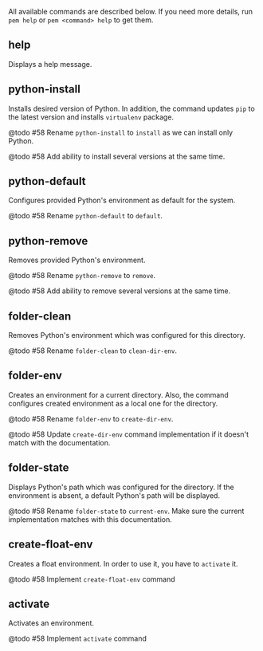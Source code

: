 All available commands are described below. If you need more details, run `pem help` or `pem <command> help` to get them.

help
----
Displays a help message.

python-install
--------------
Installs desired version of Python. In addition, the command updates `pip` to the latest version and installs `virtualenv` package.

@todo #58 Rename `python-install` to `install` as we can install only Python.

@todo #58 Add ability to install several versions at the same time.

python-default
--------------
Configures provided Python's environment as default for the system.

@todo #58 Rename `python-default` to `default`.

python-remove
-------------
Removes provided Python's environment.

@todo #58 Rename `python-remove` to `remove`.

@todo #58 Add ability to remove several versions at the same time.

folder-clean
------------
Removes Python's environment which was configured for this directory.

@todo #58 Rename `folder-clean` to `clean-dir-env`.

folder-env
----------
Creates an environment for a current directory. Also, the command configures created environment as a local one for the directory.

@todo #58 Rename `folder-env` to `create-dir-env`.

@todo #58 Update `create-dir-env` command implementation if it doesn't match with the documentation.


folder-state
-------------
Displays Python's path which was configured for the directory. If the environment is absent, a default Python's path will be displayed.

@todo #58 Rename `folder-state` to `current-env`. Make sure the current implementation matches with this documentation.

create-float-env
----------------
Creates a float environment. In order to use it, you have to `activate` it.

@todo #58 Implement `create-float-env` command

activate
--------
Activates an environment.

@todo #58 Implement `activate` command
